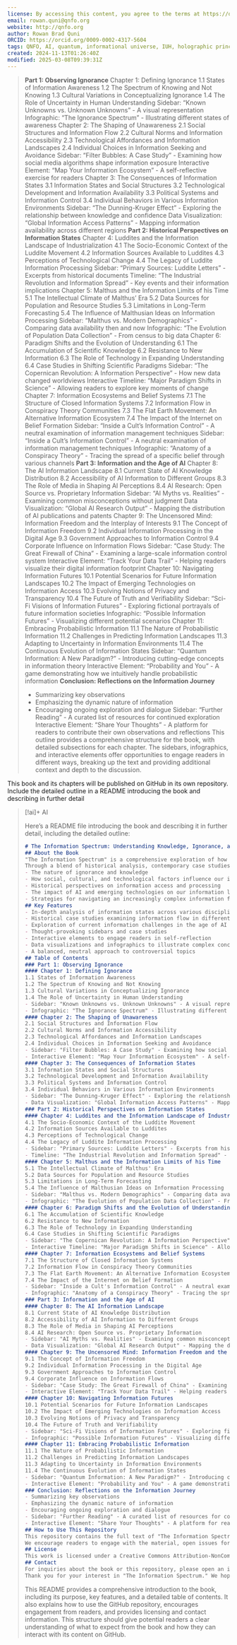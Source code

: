 ```yaml
---
license: By accessing this content, you agree to the terms at https://qnfo.org/LICENSE
email: rowan.quni@qnfo.org
website: http://qnfo.org
author: Rowan Brad Quni
ORCID: https://orcid.org/0009-0002-4317-5604
tags: QNFO, AI, quantum, informational universe, IUH, holographic principle
created: 2024-11-13T01:26:40Z
modified: 2025-03-08T09:39:31Z
---
```


> **Part 1: Observing Ignorance**
> Chapter 1: Defining Ignorance
> 1.1 States of Information Awareness
> 1.2 The Spectrum of Knowing and Not Knowing
> 1.3 Cultural Variations in Conceptualizing Ignorance
> 1.4 The Role of Uncertainty in Human Understanding
> Sidebar: “Known Unknowns vs. Unknown Unknowns” - A visual representation
> Infographic: “The Ignorance Spectrum” - Illustrating different states of awareness
> Chapter 2: The Shaping of Unawareness
> 2.1 Social Structures and Information Flow
> 2.2 Cultural Norms and Information Accessibility
> 2.3 Technological Affordances and Information Landscapes
> 2.4 Individual Choices in Information Seeking and Avoidance
> Sidebar: “Filter Bubbles: A Case Study” - Examining how social media algorithms shape information exposure
> Interactive Element: “Map Your Information Ecosystem” - A self-reflective exercise for readers
> Chapter 3: The Consequences of Information States
> 3.1 Information States and Social Structures
> 3.2 Technological Development and Information Availability
> 3.3 Political Systems and Information Control
> 3.4 Individual Behaviors in Various Information Environments
> Sidebar: “The Dunning-Kruger Effect” - Exploring the relationship between knowledge and confidence
> Data Visualization: “Global Information Access Patterns” - Mapping information availability across different regions
> **Part 2: Historical Perspectives on Information States**
> Chapter 4: Luddites and the Information Landscape of Industrialization
> 4.1 The Socio-Economic Context of the Luddite Movement
> 4.2 Information Sources Available to Luddites
> 4.3 Perceptions of Technological Change
> 4.4 The Legacy of Luddite Information Processing
> Sidebar: “Primary Sources: Luddite Letters” - Excerpts from historical documents
> Timeline: “The Industrial Revolution and Information Spread” - Key events and their information implications
> Chapter 5: Malthus and the Information Limits of his Time
> 5.1 The Intellectual Climate of Malthus’ Era
> 5.2 Data Sources for Population and Resource Studies
> 5.3 Limitations in Long-Term Forecasting
> 5.4 The Influence of Malthusian Ideas on Information Processing
> Sidebar: “Malthus vs. Modern Demographics” - Comparing data availability then and now
> Infographic: “The Evolution of Population Data Collection” - From census to big data
> Chapter 6: Paradigm Shifts and the Evolution of Understanding
> 6.1 The Accumulation of Scientific Knowledge
> 6.2 Resistance to New Information
> 6.3 The Role of Technology in Expanding Understanding
> 6.4 Case Studies in Shifting Scientific Paradigms
> Sidebar: “The Copernican Revolution: A Information Perspective” - How new data changed worldviews
> Interactive Timeline: “Major Paradigm Shifts in Science” - Allowing readers to explore key moments of change
> Chapter 7: Information Ecosystems and Belief Systems
> 7.1 The Structure of Closed Information Systems
> 7.2 Information Flow in Conspiracy Theory Communities
> 7.3 The Flat Earth Movement: An Alternative Information Ecosystem
> 7.4 The Impact of the Internet on Belief Formation
> Sidebar: “Inside a Cult’s Information Control” - A neutral examination of information management techniques
> Sidebar: “Inside a Cult’s Information Control” - A neutral examination of information management techniques
> Infographic: “Anatomy of a Conspiracy Theory” - Tracing the spread of a specific belief through various channels
> **Part 3: Information and the Age of AI**
> Chapter 8: The AI Information Landscape
> 8.1 Current State of AI Knowledge Distribution
> 8.2 Accessibility of AI Information to Different Groups
> 8.3 The Role of Media in Shaping AI Perceptions
> 8.4 AI Research: Open Source vs. Proprietary Information
> Sidebar: “AI Myths vs. Realities” - Examining common misconceptions without judgment
> Data Visualization: “Global AI Research Output” - Mapping the distribution of AI publications and patents
> Chapter 9: The Uncensored Mind: Information Freedom and the Interplay of Interests
> 9.1 The Concept of Information Freedom
> 9.2 Individual Information Processing in the Digital Age
> 9.3 Government Approaches to Information Control
> 9.4 Corporate Influence on Information Flows
> Sidebar: “Case Study: The Great Firewall of China” - Examining a large-scale information control system
> Interactive Element: “Track Your Data Trail” - Helping readers visualize their digital information footprint
> Chapter 10: Navigating Information Futures
> 10.1 Potential Scenarios for Future Information Landscapes
> 10.2 The Impact of Emerging Technologies on Information Access
> 10.3 Evolving Notions of Privacy and Transparency
> 10.4 The Future of Truth and Verifiability
> Sidebar: “Sci-Fi Visions of Information Futures” - Exploring fictional portrayals of future information societies
> Infographic: “Possible Information Futures” - Visualizing different potential scenarios
> Chapter 11: Embracing Probabilistic Information
> 11.1 The Nature of Probabilistic Information
> 11.2 Challenges in Predicting Information Landscapes
> 11.3 Adapting to Uncertainty in Information Environments
> 11.4 The Continuous Evolution of Information States
> Sidebar: “Quantum Information: A New Paradigm?” - Introducing cutting-edge concepts in information theory
> Interactive Element: “Probability and You” - A game demonstrating how we intuitively handle probabilistic information
> **Conclusion: Reflections on the Information Journey**
> - Summarizing key observations
> - Emphasizing the dynamic nature of information
> - Encouraging ongoing exploration and dialogue
> Sidebar: “Further Reading” - A curated list of resources for continued exploration
> Interactive Element: “Share Your Thoughts” - A platform for readers to contribute their own observations and reflections
> This outline provides a comprehensive structure for the book, with detailed subsections for each chapter. The sidebars, infographics, and interactive elements offer opportunities to engage readers in different ways, breaking up the text and providing additional context and depth to the discussion.

This book and its chapters will be published on GitHub in its own repository. Include the detailed outline in a README introducing the book and describing in further detail

> [!ai]+ AI
>
> Here’s a README file introducing the book and describing it in further detail, including the detailed outline:
> ```markdown
> # The Information Spectrum: Understanding Knowledge, Ignorance, and Everything In Between
> ## About the Book
> "The Information Spectrum" is a comprehensive exploration of how humans interact with information, from states of complete ignorance to expert knowledge. This book delves into the nuances of information awareness, the shaping of our information landscapes, and the consequences of varying information states across different domains of human experience.
> Through a blend of historical analysis, contemporary case studies, and forward-looking projections, readers will gain a deeper understanding of:
> - The nature of ignorance and knowledge
> - How social, cultural, and technological factors influence our information ecosystems
> - Historical perspectives on information access and processing
> - The impact of AI and emerging technologies on our information landscape
> - Strategies for navigating an increasingly complex information future
> ## Key Features
> - In-depth analysis of information states across various disciplines
> - Historical case studies examining information flow in different eras
> - Exploration of current information challenges in the age of AI and big data
> - Thought-provoking sidebars and case studies
> - Interactive elements to engage readers in self-reflection
> - Data visualizations and infographics to illustrate complex concepts
> - A balanced, neutral approach to controversial topics
> ## Table of Contents
> ### Part 1: Observing Ignorance
> #### Chapter 1: Defining Ignorance
> 1.1 States of Information Awareness
> 1.2 The Spectrum of Knowing and Not Knowing
> 1.3 Cultural Variations in Conceptualizing Ignorance
> 1.4 The Role of Uncertainty in Human Understanding
> - Sidebar: "Known Unknowns vs. Unknown Unknowns" - A visual representation
> - Infographic: "The Ignorance Spectrum" - Illustrating different states of awareness
> #### Chapter 2: The Shaping of Unawareness
> 2.1 Social Structures and Information Flow
> 2.2 Cultural Norms and Information Accessibility
> 2.3 Technological Affordances and Information Landscapes
> 2.4 Individual Choices in Information Seeking and Avoidance
> - Sidebar: "Filter Bubbles: A Case Study" - Examining how social media algorithms shape information exposure
> - Interactive Element: "Map Your Information Ecosystem" - A self-reflective exercise for readers
> #### Chapter 3: The Consequences of Information States
> 3.1 Information States and Social Structures
> 3.2 Technological Development and Information Availability
> 3.3 Political Systems and Information Control
> 3.4 Individual Behaviors in Various Information Environments
> - Sidebar: "The Dunning-Kruger Effect" - Exploring the relationship between knowledge and confidence
> - Data Visualization: "Global Information Access Patterns" - Mapping information availability across different regions
> ### Part 2: Historical Perspectives on Information States
> #### Chapter 4: Luddites and the Information Landscape of Industrialization
> 4.1 The Socio-Economic Context of the Luddite Movement
> 4.2 Information Sources Available to Luddites
> 4.3 Perceptions of Technological Change
> 4.4 The Legacy of Luddite Information Processing
> - Sidebar: "Primary Sources: Luddite Letters" - Excerpts from historical documents
> - Timeline: "The Industrial Revolution and Information Spread" - Key events and their information implications
> #### Chapter 5: Malthus and the Information Limits of his Time
> 5.1 The Intellectual Climate of Malthus' Era
> 5.2 Data Sources for Population and Resource Studies
> 5.3 Limitations in Long-Term Forecasting
> 5.4 The Influence of Malthusian Ideas on Information Processing
> - Sidebar: "Malthus vs. Modern Demographics" - Comparing data availability then and now
> - Infographic: "The Evolution of Population Data Collection" - From census to big data
> #### Chapter 6: Paradigm Shifts and the Evolution of Understanding
> 6.1 The Accumulation of Scientific Knowledge
> 6.2 Resistance to New Information
> 6.3 The Role of Technology in Expanding Understanding
> 6.4 Case Studies in Shifting Scientific Paradigms
> - Sidebar: "The Copernican Revolution: A Information Perspective" - How new data changed worldviews
> - Interactive Timeline: "Major Paradigm Shifts in Science" - Allowing readers to explore key moments of change
> #### Chapter 7: Information Ecosystems and Belief Systems
> 7.1 The Structure of Closed Information Systems
> 7.2 Information Flow in Conspiracy Theory Communities
> 7.3 The Flat Earth Movement: An Alternative Information Ecosystem
> 7.4 The Impact of the Internet on Belief Formation
> - Sidebar: "Inside a Cult's Information Control" - A neutral examination of information management techniques
> - Infographic: "Anatomy of a Conspiracy Theory" - Tracing the spread of a specific belief through various channels
> ### Part 3: Information and the Age of AI
> #### Chapter 8: The AI Information Landscape
> 8.1 Current State of AI Knowledge Distribution
> 8.2 Accessibility of AI Information to Different Groups
> 8.3 The Role of Media in Shaping AI Perceptions
> 8.4 AI Research: Open Source vs. Proprietary Information
> - Sidebar: "AI Myths vs. Realities" - Examining common misconceptions without judgment
> - Data Visualization: "Global AI Research Output" - Mapping the distribution of AI publications and patents
> #### Chapter 9: The Uncensored Mind: Information Freedom and the Interplay of Interests
> 9.1 The Concept of Information Freedom
> 9.2 Individual Information Processing in the Digital Age
> 9.3 Government Approaches to Information Control
> 9.4 Corporate Influence on Information Flows
> - Sidebar: "Case Study: The Great Firewall of China" - Examining a large-scale information control system
> - Interactive Element: "Track Your Data Trail" - Helping readers visualize their digital information footprint
> #### Chapter 10: Navigating Information Futures
> 10.1 Potential Scenarios for Future Information Landscapes
> 10.2 The Impact of Emerging Technologies on Information Access
> 10.3 Evolving Notions of Privacy and Transparency
> 10.4 The Future of Truth and Verifiability
> - Sidebar: "Sci-Fi Visions of Information Futures" - Exploring fictional portrayals of future information societies
> - Infographic: "Possible Information Futures" - Visualizing different potential scenarios
> #### Chapter 11: Embracing Probabilistic Information
> 11.1 The Nature of Probabilistic Information
> 11.2 Challenges in Predicting Information Landscapes
> 11.3 Adapting to Uncertainty in Information Environments
> 11.4 The Continuous Evolution of Information States
> - Sidebar: "Quantum Information: A New Paradigm?" - Introducing cutting-edge concepts in information theory
> - Interactive Element: "Probability and You" - A game demonstrating how we intuitively handle probabilistic information
> ### Conclusion: Reflections on the Information Journey
> - Summarizing key observations
> - Emphasizing the dynamic nature of information
> - Encouraging ongoing exploration and dialogue
> - Sidebar: "Further Reading" - A curated list of resources for continued exploration
> - Interactive Element: "Share Your Thoughts" - A platform for readers to contribute their own observations and reflections
> ## How to Use This Repository
> This repository contains the full text of "The Information Spectrum" along with associated resources. Each chapter is available as a separate Markdown file for easy reading and collaboration. Interactive elements, data visualizations, and infographics are stored in the `resources` folder.
> We encourage readers to engage with the material, open issues for discussion, and submit pull requests for corrections or suggestions. This is a living document, and we value the input of our community in shaping our understanding of the information landscape.
> ## License
> This work is licensed under a Creative Commons Attribution-NonCommercial-ShareAlike 4.0 International License. You are free to share and adapt the material for non-commercial purposes, as long as you provide attribution and share your modifications under the same license.
> ## Contact
> For inquiries about the book or this repository, please open an issue or contact the author directly at [author's email].
> Thank you for your interest in "The Information Spectrum." We hope this book provides valuable insights into the complex world of information and knowledge.
> ```
> This README provides a comprehensive introduction to the book, including its purpose, key features, and a detailed table of contents. It also explains how to use the GitHub repository, encourages engagement from readers, and provides licensing and contact information. This structure should give potential readers a clear understanding of what to expect from the book and how they can interact with its content on GitHub.

